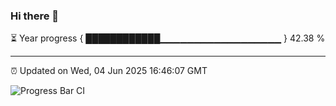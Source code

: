 ### Hi there 👋

⏳ Year progress { ████████████▁▁▁▁▁▁▁▁▁▁▁▁▁▁▁▁▁▁ } 42.38 %

---

⏰ Updated on Wed, 04 Jun 2025 16:46:07 GMT

![Progress Bar CI](https://github.com/IshwaranRudhara/GIT-ACTION/workflows/Progress%20Bar%20CI/badge.svg)
